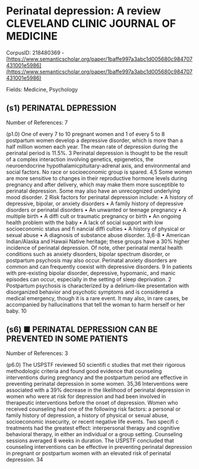 # Perinatal depression: A review CLEVELAND CLINIC JOURNAL OF MEDICINE

CorpusID: 218480369 - [https://www.semanticscholar.org/paper/1baffe997a3abc1d005680c984707431001e5986](https://www.semanticscholar.org/paper/1baffe997a3abc1d005680c984707431001e5986)

Fields: Medicine, Psychology

## (s1) PERINATAL DEPRESSION
Number of References: 7

(p1.0) One of every 7 to 10 pregnant women and 1 of every 5 to 8 postpartum women develop a depressive disorder, which is more than a half million women each year. The mean rate of depression during the perinatal period is 11.5%. 3 Perinatal depression is thought to be the result of a complex interaction involving genetics, epigenetics, the neuroendocrine hypothalamicpituitary-adrenal axis, and environmental and social factors. No race or socioeconomic group is spared. 4,5 Some women are more sensitive to changes in their reproductive hormone levels during pregnancy and after delivery, which may make them more susceptible to perinatal depression. Some may also have an unrecognized underlying mood disorder. 2 Risk factors for perinatal depression include: • A history of depressive, bipolar, or anxiety disorders • A family history of depressive disorders or perinatal disorders • An unwanted or teenage pregnancy • A multiple birth • A diffi cult or traumatic pregnancy or birth • An ongoing health problem with the baby • A lack of social support with low socioeconomic status and fi nancial diffi culties • A history of physical or sexual abuse • A diagnosis of substance abuse disorder. 3,6-8 • American Indian/Alaska and Hawaii Native heritage; these groups have a 30% higher incidence of perinatal depression. Of note, other perinatal mental health conditions such as anxiety disorders, bipolar spectrum disorder, or postpartum psychosis may also occur. Perinatal anxiety disorders are common and can frequently coexist with depressive disorders. 9 In patients with pre-existing bipolar disorder, depressive, hypomanic, and manic episodes can occur, especially in the setting of sleep deprivation. 2 Postpartum psychosis is characterized by a delirium-like presentation with disorganized behavior and psychotic symptoms and is considered a medical emergency, though it is a rare event. It may also, in rare cases, be accompanied by hallucinations that tell the woman to harm herself or her baby. 10 
## (s6) ■ PERINATAL DEPRESSION CAN BE PREVENTED IN SOME PATIENTS
Number of References: 3

(p6.0) The USPSTF reviewed 50 scientifi c studies that met their rigorous methodologic criteria and found good evidence that counseling interventions during pregnancy and the postpartum period are effective in preventing perinatal depression in some women. 35,36 Interventions were associated with a 39% decrease in the likelihood of perinatal depression in women who were at risk for depression and had been involved in therapeutic interventions before the onset of depression. Women who received counseling had one of the following risk factors: a personal or family history of depression, a history of physical or sexual abuse, socioeconomic insecurity, or recent negative life events. Two specifi c treatments had the greatest effect: interpersonal therapy and cognitive behavioral therapy, in either an individual or a group setting. Counseling sessions averaged 8 weeks in duration. The USPSTF concluded that counseling interventions can be effective in preventing perinatal depression in pregnant or postpartum women with an elevated risk of perinatal depression. 34 
